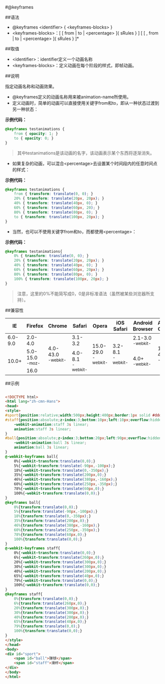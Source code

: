 #@keyframes

##语法

- @keyframes &lt;identifier&gt; { &lt;keyframes-blocks&gt; }
- &lt;keyframes-blocks&gt;：[ [ from | to | &lt;percentage&gt; ]{ sRules } ] [ [ , from | to | &lt;percentage&gt; ]{ sRules } ]*


##取值

- &lt;identifier&gt;：identifier定义一个动画名称
- &lt;keyframes-blocks&gt;：定义动画在每个阶段的样式，即帧动画。


##说明

指定动画名称和动画效果。

- @keyframes定义的动画名称用来被animation-name所使用。
- 定义动画时，简单的动画可以直接使用关键字from和to，即从一种状态过渡到另一种状态：


**示例代码：**

```css
@keyframes testanimations {
	from { opacity: 1; }
	to { opacity: 0; }
}
```

>其中testanimations是该动画的名字，该动画表示某个东西将逐渐消失。


- 如果复杂的动画，可以混合&lt;percentage&gt;去设置某个时间段内的任意时间点的样式：


**示例代码：**

```css
@keyframes testanimations {
	from { transform: translate(0, 0); }
	20% { transform: translate(20px, 20px); }
	40% { transform: translate(40px, 0); }
	60% { transform: translate(60px, 20); }
	80% { transform: translate(80px, 0); }
	to { transform: translate(100px, 20px); }
}
```

- 当然，也可以不使用关键字from和to，而都使用&lt;percentage&gt;：


**示例代码：**

```css
@keyframes testanimations{
	0% { transform: translate(0, 0); }
	20% { transform: translate(20px, 20px); }
	40% { transform: translate(40px, 0); }
	60% { transform: translate(60px, 20px); }
	80% { transform: translate(80px, 0); }
	100% { transform: translate(100px, 20px); }
}
```

>注意，这里的0%不能简写成0，0是非标准语法（虽然被某些浏览器所支持）。




##兼容性

<table class="compatible">
<thead>
	<tr>
		<th>IE</th>
		<th>Firefox</th>
		<th>Chrome</th>
		<th>Safari</th>
		<th>Opera</th>
		<th>iOS Safari</th>
		<th>Android Browser</th>
		<th>Android Chrome</th>
	</tr>
</thead>
<tbody>
	<tr>
		<td class="unsupport">6.0-9.0</td>
		<td class="unsupport">2.0-4.0</td>
		<td class="support" rowspan="3">4.0-43.0<br><sup class="fix">-webkit-</sup></td>
		<td class="unsupport">3.1-3.2</td>
		<td class="support" rowspan="3">15.0-29.0<br><sup class="fix">-webkit-</sup></td>
		<td class="support" rowspan="3">3.2-8.1<br><sup class="fix">-webkit-</sup></td>
		<td class="partsupport">2.1-3.0<br><sup class="fix">-webkit-</sup></td>
		<td class="support" rowspan="3">18.0-40.0<br><sup class="fix">-webkit-</sup></td>
	</tr>
	<tr>
		<td class="support" rowspan="2">10.0+</td>
		<td class="support">5.0-15.0<br><sup class="fix">-moz-</sup></td>
		<td class="support" rowspan="2">4.0-8.1<br><sup class="fix">-webkit-</sup></td>
		<td class="support" rowspan="2">4.0+<br><sup class="fix">-webkit-</sup></td>
	</tr>
	<tr>
		<td class="support">16.0</td>
	</tr>
</tbody>
</table>


##示例

```html

<!DOCTYPE html>
<html lang="zh-cmn-Hans">
<head>
<style>
#sport{position:relative;width:500px;height:400px;border:1px solid #ddd;}
#staff{position:absolute;z-index:3;bottom:10px;left:10px;overflow:hidden;width:180px;height:8px;border-radius:3px;background:#ddd;line-height:20;
	-webkit-animation:staff 3s linear;
	animation:staff 3s linear;
}
#ball{position:absolute;z-index:3;bottom:20px;left:90px;overflow:hidden;width:30px;height:30px;border-radius:15px;box-shadow:0 0 10px rgba(204,102,0,.8);background:#F6D66E;background:linear-gradient(top,#fff,#F6D66E);line-height:20;
	-webkit-animation:ball 3s linear;
	animation:ball 3s linear;
}
@-webkit-keyframes ball{
	0%{-webkit-transform:translate(0,0);}
	5%{-webkit-transform:translate(-90px,-100px);}
	18%{-webkit-transform:translate(0,-350px);}
	35%{-webkit-transform:translate(200px,0);}
	46%{-webkit-transform:translate(380px,-160px);}
	60%{-webkit-transform:translate(250px,-350px);}
	78%{-webkit-transform:translate(60px,0);}
	100%{-webkit-transform:translate(0,0);}
}
@keyframes ball{
	0%{transform:translate(0,0);}
	5%{transform:translate(-90px,-100px);}
	18%{transform:translate(0,-350px);}
	35%{transform:translate(200px,0);}
	46%{transform:translate(380px,-160px);}
	60%{transform:translate(250px,-350px);}
	78%{transform:translate(60px,0);}
	100%{transform:translate(0,0);}
}
@-webkit-keyframes staff{
	0%{-webkit-transform:translate(0,0);}
	6%{-webkit-transform:translate(260px,0);}
	20%{-webkit-transform:translate(300px,0);}
	30%{-webkit-transform:translate(300px,0);}
	40%{-webkit-transform:translate(200px,0);}
	65%{-webkit-transform:translate(40px,0);}
	79%{-webkit-transform:translate(0,0);}
	100%{-webkit-transform:translate(0,0);}
}
@keyframes staff{
	0%{transform:translate(0,0);}
	6%{transform:translate(260px,0);}
	20%{transform:translate(300px,0);}
	30%{transform:translate(300px,0);}
	40%{transform:translate(200px,0);}
	65%{transform:translate(40px,0);}
	79%{transform:translate(0,0);}
	100%{transform:translate(0,0);}
}
</style>
</head>
<body>
<div id="sport">
	<span id="ball">弹球</span>
	<span id="staff">滑杆</span>
</div>
</body>
</html>

```
